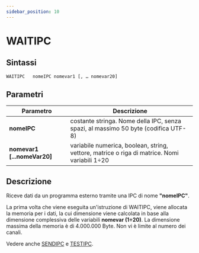 ```yaml
---
sidebar_position: 10
---
```


# WAITIPC

## Sintassi

  ```
  WAITIPC	nomeIPC nomevar1 [, … nomevar20]
  ```

## Parametri
|Parametro                    | Descrizione                                                                                           |                
|-----------------------------|-------------------------------------------------------------------------------------------------------|
| **nomeIPC**                 | costante stringa. Nome della IPC, senza spazi, al massimo 50 byte (codifica UTF-8)                    |         
| **nomevar1 [...nomeVar20]** | variabile numerica, boolean, string, vettore, matrice o riga di matrice. Nomi variabili 1÷20          |         

## Descrizione
Riceve dati da un programma esterno tramite una IPC di nome **"nomeIPC"**.

La prima volta che viene eseguita un'istruzione di WAITIPC, viene allocata la memoria per i dati, la cui dimensione viene calcolata in base alla dimensione complessiva delle variabili **nomevar (1÷20)**. La dimensione massima della memoria è di 4.000.000 Byte. Non vi è limite al numero dei canali.

Vedere anche [SENDIPC](SENDIPC.md) e [TESTIPC](../Gestione-di-flusso/TESTIPC.md).
